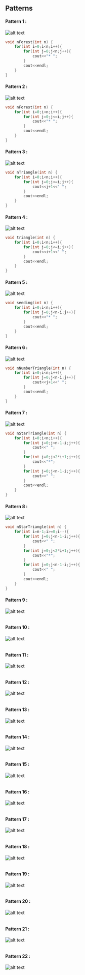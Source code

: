 ## Patterns
#### Pattern 1 :
![alt text](https://static.takeuforward.org/wp/uploads/2022/08/P1.png)
```c++
void nForest(int n) {
	for(int i=0;i<n;i++){
		for(int j=0;j<n;j++){
			cout<<"* ";
		}
		cout<<endl;
	}
}
```
#### Pattern 2 :
![alt text](https://static.takeuforward.org/wp/uploads/2022/08/P2.png)
```c++
void nForest(int n) {
	for(int i=0;i<n;i++){
		for(int j=0;j<=i;j++){
			cout<<"* ";
		}
		cout<<endl;
	}
}
```
#### Pattern 3 :
![alt text](https://static.takeuforward.org/wp/uploads/2022/08/P3.png)
```c++
void nTriangle(int n) {
	for(int i=0;i<n;i++){
		for(int j=0;j<=i;j++){
			cout<<j+1<<" ";
		}
		cout<<endl;
	}
}
```
#### Pattern 4 :
![alt text](https://static.takeuforward.org/wp/uploads/2022/08/P4.png)
```c++
void triangle(int n) {
	for(int i=0;i<n;i++){
		for(int j=0;j<=i;j++){
			cout<<i+1<<" ";
		}
		cout<<endl;
	}
}
```
#### Pattern 5 :
![alt text](https://static.takeuforward.org/wp/uploads/2022/08/P5.png)
```c++
void seeding(int n) {
	for(int i=0;i<n;i++){
		for(int j=0;j<n-i;j++){
			cout<<"* ";
		}
		cout<<endl;
	}
}
```
#### Pattern 6 :
![alt text](https://static.takeuforward.org/wp/uploads/2022/08/P6.png)
```c++
void nNumberTriangle(int n) {
    for(int i=0;i<n;i++){
		for(int j=0;j<n-i;j++){
			cout<<j+1<<" ";
		}
		cout<<endl;
	}
}
```
#### Pattern 7 :
![alt text](https://static.takeuforward.org/wp/uploads/2022/08/P7.png)
```c++
void nStarTriangle(int n) {
    for(int i=0;i<n;i++){
        for(int j=0;j<n-1-i;j++){
			cout<<" ";
		}
		for(int j=0;j<2*i+1;j++){
			cout<<"*";
		}
        for(int j=0;j<n-1-i;j++){
			cout<<" ";
		}
		cout<<endl;
	}
}
```
#### Pattern 8 :
![alt text](https://static.takeuforward.org/wp/uploads/2022/08/P8.png)
```c++
void nStarTriangle(int n) {
    for(int i=n-1;i>=0;i--){
        for(int j=0;j<n-1-i;j++){
			cout<<" ";
		}
		for(int j=0;j<2*i+1;j++){
			cout<<"*";
		}
        for(int j=0;j<n-1-i;j++){
			cout<<" ";
		}
		cout<<endl;
	}
}
```
#### Pattern 9 :
![alt text](https://static.takeuforward.org/wp/uploads/2022/08/P9.png)
```c++
```
#### Pattern 10 :
![alt text](https://static.takeuforward.org/wp/uploads/2022/08/P10.png)
```c++
```
#### Pattern 11 :
![alt text](https://static.takeuforward.org/wp/uploads/2022/08/P11.png)
```c++
```
#### Pattern 12 :
![alt text](https://static.takeuforward.org/wp/uploads/2022/08/P12.png)
```c++
```
#### Pattern 13 :
![alt text](https://static.takeuforward.org/wp/uploads/2022/08/P13.png)
```c++
```
#### Pattern 14 :
![alt text](https://static.takeuforward.org/wp/uploads/2022/08/P14.png)
```c++
```
#### Pattern 15 :
![alt text](https://static.takeuforward.org/wp/uploads/2022/08/P15.png)
```c++
```
#### Pattern 16 :
![alt text](https://static.takeuforward.org/wp/uploads/2022/08/P16.png)
```c++
```
#### Pattern 17 :
![alt text](https://static.takeuforward.org/wp/uploads/2022/08/P17.png)
```c++
```
#### Pattern 18 :
![alt text](https://static.takeuforward.org/wp/uploads/2022/08/P18.png)
```c++
```
#### Pattern 19 :
![alt text](https://static.takeuforward.org/wp/uploads/2022/08/P19.png)
```c++
```
#### Pattern 20 :
![alt text](https://static.takeuforward.org/wp/uploads/2022/08/P20.png)
```c++
```
#### Pattern 21 :
![alt text](https://static.takeuforward.org/wp/uploads/2023/01/Screenshot-2023-01-02-at-1.54.55-PM-1.jpg)
```c++
```
#### Pattern 22 :
![alt text](https://static.takeuforward.org/wp/uploads/2022/08/P22.png)
```c++
```
